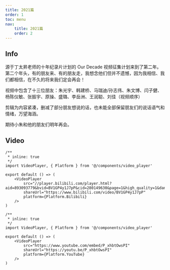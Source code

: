 ```yaml
---
title: 2021篇
order: 1
toc: menu
nav:
    title: 2021篇
    order: 2
---
```


## Info

源于丁太昇老师的十年纪录片计划的 Our Decade 视频征集计划来到了第二年。第二个年头，有的朋友来、有的朋友走，我想念他们但并不遗憾，因为我相信、我们都相信，在不久的将来我们定会再会！

视频中包含了十三位朋友：朱光宇、韩建桥、马瑞迪/孙志伟、朱文博、闫子健、杨陈仪敏、张振宇、原操、盛璐、李岳洲、王润聪、刘佳（视频顺序）

剪辑为内容紧凑，删减了部分朋友想说的话，也未能全部保留朋友们的说话语气和情绪，万望海涵。

期待小朱和他的朋友们明年再会。

## Video

```tsx
/**
 * inline: true
 */
import VideoPlayer, { Platform } from '@/components/video_player'

export default () => (
    <VideoPlayer
        src="//player.bilibili.com/player.html?aid=893093779&bvid=BV1GP4y1J7pP&cid=280149630&page=1&high_quality=1&danmaku=1"
        shareUrl="https://www.bilibili.com/video/BV1GP4y1J7pP"
        platform={Platform.Bilibili}
    />
)
```

```tsx
/**
 * inline: true
 */
import VideoPlayer, { Platform } from '@/components/video_player'

export default () => (
    <VideoPlayer
        src="https://www.youtube.com/embed/P_xhbtOwsPI"
        shareUrl="https://youtu.be/P_xhbtOwsPI"
        platform={Platform.YouTube}
    />
)
```
